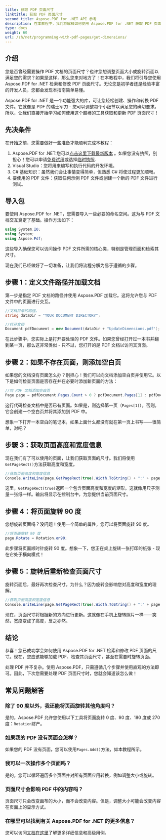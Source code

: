 ```yaml
---
title: 获取 PDF 页面尺寸
linktitle: 获取 PDF 页面尺寸
second_title: Aspose.PDF for .NET API 参考
description: 在本教程中，我们将解释如何使用 Aspose.PDF for .NET 获取 PDF 页面尺寸并执行操作。提供了详细的步骤来指导您完成整个过程。
type: docs
weight: 60
url: /zh/net/programming-with-pdf-pages/get-dimensions/
---
```

## 介绍

您是否曾经需要操作 PDF 文档的页面尺寸？也许您想调整页面大小或旋转页面以满足您的需求？如果是这样，那么您来对地方了！在本教程中，我们将引导您使用 Aspose.PDF for .NET 检索和修改 PDF 页面尺寸。无论您是初学者还是经验丰富的开发人员，您都会发现本指南简单易懂。

Aspose.PDF for .NET 是一个功能强大的库，可让您轻松创建、操作和转换 PDF 文件。它就像是 PDF 的瑞士军刀 - 您可以调整每个小细节以满足您的确切要求。所以，让我们直接开始学习如何使用这个超棒的工具获取和更新 PDF 页面尺寸！

## 先决条件

在开始之前，您需要做好一些准备才能顺利完成本教程：

1.  Aspose.PDF for .NET:您可以[点击这里下载最新版本](https://releases.aspose.com/pdf/net/) 。如果您没有执照，别担心！您可以申请[免费试用](https://releases.aspose.com/)或选择[临时执照](https://purchase.aspose.com/temporary-license/).
2. Visual Studio：您将用来编写和执行代码的开发环境。
3. C# 基础知识：虽然我们会让事情变得简单，但熟悉 C# 将使过程更加顺畅。
4. 要使用的 PDF 文件：获取任何示例 PDF 文件或创建一个新的 PDF 文件进行测试。

## 导入包

要使用 Aspose.PDF for .NET，您需要导入一些必要的命名空间。这为与 PDF 文档交互奠定了基础。操作方法如下：

```csharp
using System.IO;
using System;
using Aspose.Pdf;
```

这些导入确保您可以访问操作 PDF 文件所需的核心类，特别是管理页面和检索其尺寸。

现在我们已经做好了一切准备，让我们将流程分解为易于遵循的步骤。

## 步骤 1：定义文件路径并加载文档

第一步是指定 PDF 文档的路径并使用 Aspose.PDF 加载它。这将允许您与 PDF 文件中的页面进行交互。

```csharp
//文档目录的路径。
string dataDir = "YOUR DOCUMENT DIRECTORY";

//打开文档
Document pdfDocument = new Document(dataDir + "UpdateDimensions.pdf");
```

在此步骤中，您实际上是打开要处理的 PDF 文件。如果您曾经打开过一本书并翻到某一页，那么这非常类似 - 只不过，您打开的是 PDF 文档以访问其页面。

## 步骤 2：如果不存在页面，则添加空白页

如果您的文档没有页面怎么办？别担心！我们可以向文档添加空白页并使用它。以下是如何检查页面是否存在并在必要时添加新页面的方法：

```csharp
//向 PDF 文档添加空白页
Page page = pdfDocument.Pages.Count > 0 ? pdfDocument.Pages[1] : pdfDocument.Pages.Add();
```

这行代码检查文档中是否已有页面。如果是，则选择第一页（`Pages[1]`）。否则，它会创建一个空白页并将其添加到 PDF 中。

想象一下打开一本空白的笔记本，如果上面什么都没有就在第一页上书写——很简单，对吧？

## 步骤 3：获取页面高度和宽度信息

现在我们有了可以使用的页面，让我们获取页面的尺寸。我们将使用`GetPageRect()`方法获取高度和宽度。

```csharp
//获取页面高度和宽度信息
Console.WriteLine(page.GetPageRect(true).Width.ToString() + ":" + page.GetPageRect(true).Height.ToString());
```

这里，`GetPageRect(true)`返回一个包含页面高度和宽度的矩形。这就像用尺子测量一张纸一样。输出将显示在控制台中，为您提供当前页面尺寸。

## 步骤 4：将页面旋转 90 度

您想旋转页面吗？没问题！使用一个简单的属性，您可以将页面旋转 90 度。

```csharp
//将页面旋转 90 度
page.Rotate = Rotation.on90;
```

此步骤将页面顺时针旋转 90 度。想象一下，您正在桌上旋转一张打印的纸张 - 现在它处于横向模式！

## 步骤 5：旋转后重新检查页面尺寸

旋转页面后，最好再次检查尺寸。为什么？因为旋转会影响您对高度和宽度的理解。

```csharp
//获取页面高度和宽度信息
Console.WriteLine(page.GetPageRect(true).Width.ToString() + ":" + page.GetPageRect(true).Height.ToString());
```

现在，页面尺寸将根据新的方向进行更新。这就像在手机上旋转照片一样——突然，宽度变成了高度，反之亦然。


## 结论

恭喜！您已成功学会如何使用 Aspose.PDF for .NET 检索和修改 PDF 页面的尺寸。现在，您应该能够加载 PDF、检查其页面尺寸，甚至在需要时旋转页面。

处理 PDF 并不复杂。使用 Aspose.PDF，只需遵循几个步骤并使用直观的方法即可。因此，下次您需要处理 PDF 页面尺寸时，您就会知道该怎么做！

## 常见问题解答

### 除了 90 度以外，我还能将页面旋转其他角度吗？
是的，Aspose.PDF 允许您使用以下工具将页面旋转 0 度、90 度、180 度或 270 度：`Rotation`财产。

### 如果我的 PDF 没有页面会怎样？
如果您的 PDF 没有页面，您可以使用`Pages.Add()`方法，如本教程所示。

### 我可以一次操作多个页面吗？
是的，您可以循环遍历多个页面并对所有页面应用转换，例如调整大小或旋转。

### 页面尺寸会影响 PDF 中的内容吗？
页面尺寸只会改变画布的大小，而不会改变内容。但是，调整大小可能会改变内容在页面上的显示方式。

### 在哪里可以找到有关 Aspose.PDF for .NET 的更多信息？
您可以访问[文档在这里](https://reference.aspose.com/pdf/net/)了解更多详细信息和高级用例。
